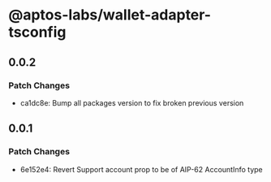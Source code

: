 # @aptos-labs/wallet-adapter-tsconfig

## 0.0.2

### Patch Changes

- ca1dc8e: Bump all packages version to fix broken previous version

## 0.0.1

### Patch Changes

- 6e152e4: Revert Support account prop to be of AIP-62 AccountInfo type
